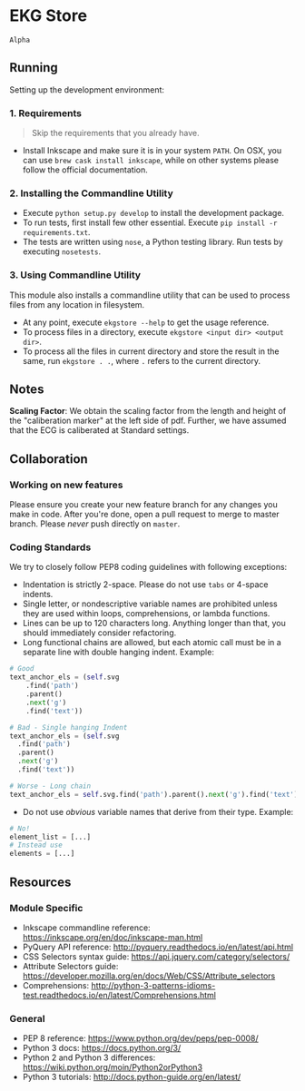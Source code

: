 # EKG Store

`Alpha`

## Running
Setting up the development environment:

### 1. Requirements
> Skip the requirements that you already have.

- Install Inkscape and make sure it is in your system `PATH`. On OSX, you can use `brew cask install inkscape`, while on other systems please follow the official documentation.

### 2. Installing the Commandline Utility
- Execute `python setup.py develop` to install the development package. 
- To run tests, first install few other essential. Execute `pip install -r requirements.txt`.
- The tests are written using `nose`, a Python testing library. Run tests by executing `nosetests`.

### 3. Using Commandline Utility
This module also installs a commandline utility that can be used to process files from any location in filesystem.

- At any point, execute `ekgstore --help` to get the usage reference.
- To process files in a directory, execute `ekgstore <input dir> <output dir>`.
- To process all the files in current directory and store the result in the same, run `ekgstore . .`, where `.` refers to the current directory.

## Notes
**Scaling Factor**: We obtain the scaling factor from the length and height of the "caliberation marker" at the left side of pdf. Further, we have assumed that the ECG is caliberated at Standard settings.


## Collaboration
### Working on new features
Please ensure you create your new feature branch for any changes you make in code. After you're done, open a pull request to merge to master branch. Please *never* push directly on `master`.

### Coding Standards
We try to closely follow PEP8 coding guidelines with following exceptions:
- Indentation is strictly 2-space. Please do not use `tabs` or 4-space indents.
- Single letter, or nondescriptive variable names are prohibited unless they are used within loops, comprehensions, or lambda functions.
- Lines can be up to 120 characters long. Anything longer than that, you should immediately consider refactoring.
- Long functional chains are allowed, but each atomic call must be in a separate line with double hanging indent. Example:
```python
# Good
text_anchor_els = (self.svg
    .find('path')
    .parent()
    .next('g')
    .find('text'))

# Bad - Single hanging Indent
text_anchor_els = (self.svg
  .find('path')
  .parent()
  .next('g')
  .find('text'))

# Worse - Long chain
text_anchor_els = self.svg.find('path').parent().next('g').find('text')
```
- Do not use _obvious_ variable names that derive from their type. Example:
```python
# No!
element_list = [...]
# Instead use
elements = [...]
```

## Resources
### Module Specific
- Inkscape commandline reference: https://inkscape.org/en/doc/inkscape-man.html
- PyQuery API reference: http://pyquery.readthedocs.io/en/latest/api.html
- CSS Selectors syntax guide: https://api.jquery.com/category/selectors/
- Attribute Selectors guide: https://developer.mozilla.org/en/docs/Web/CSS/Attribute_selectors
- Comprehensions: http://python-3-patterns-idioms-test.readthedocs.io/en/latest/Comprehensions.html

### General
- PEP 8 reference: https://www.python.org/dev/peps/pep-0008/
- Python 3 docs: https://docs.python.org/3/
- Python 2 and Python 3 differences: https://wiki.python.org/moin/Python2orPython3
- Python 3 tutorials: http://docs.python-guide.org/en/latest/
